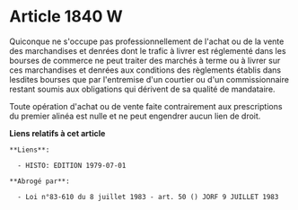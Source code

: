 # Article 1840 W

Quiconque ne s'occupe pas professionnellement de l'achat ou de la vente des marchandises et denrées dont le trafic à livrer
est réglementé dans les bourses de commerce ne peut traiter des marchés à terme ou à livrer sur ces marchandises et denrées
aux conditions des règlements établis dans lesdites bourses que par l'entremise d'un courtier ou d'un commissionnaire restant
soumis aux obligations qui dérivent de sa qualité de mandataire.

Toute opération d'achat ou de vente faite contrairement aux prescriptions du premier alinéa est nulle et ne peut engendrer
aucun lien de droit.

**Liens relatifs à cet article**

	**Liens**:

	  - HISTO: EDITION 1979-07-01

	**Abrogé par**:

	  - Loi n°83-610 du 8 juillet 1983 - art. 50 () JORF 9 JUILLET 1983
